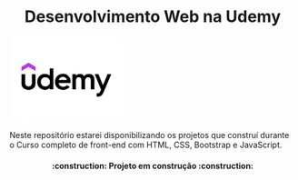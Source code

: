 <h1 align='center'>Desenvolvimento Web na Udemy</h1>
<img align='center' style="width: 200px" src="/assets/udemy-logo.jpg">
<p>Neste repositório estarei disponibilizando os projetos que construí durante o Curso completo de front-end com HTML, CSS, Bootstrap e JavaScript.</p>
<h4 align="center"> 
    :construction:  Projeto em construção  :construction:
</h4>